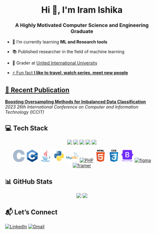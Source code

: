 <h1 align="center">Hi 👋, I'm Iram Ishika</h1>
<h3 align="center">A Highly Motivated Computer Science and Engineering Graduate</h3>

- 🌱 I’m currently learning **ML and Research tools**

- 📚 Published researcher in the field of machine learning
   
- 💼 Grader at <a href="https://www.uiu.ac.bd/">United International University

- ⚡ Fun fact **I like to travel, watch series, meet new people**
## 📝 Recent Publication

**[Boosting Oversampling Methods for Imbalanced Data Classification](https://ieeexplore.ieee.org/document/10441231)**  
*2023 26th International Conference on Computer and Information Technology (ICCIT)*

## 💻 Tech Stack

<p align="center">
  <img src="https://img.shields.io/badge/Languages-C%20%7C%20C++%20%7C%20Java%20%7C%20Python%20%7C%20PHP%20%7C%20JavaScript-blue?style=for-the-badge">
  <img src="https://img.shields.io/badge/Web-HTML%20%7C%20CSS%20%7C%20Bootstrap%20%7C%20PHP-orange?style=for-the-badge">
  <img src="https://img.shields.io/badge/Database-MySQL-green?style=for-the-badge">
  <img src="https://img.shields.io/badge/Design%20Frameworks-Figma%20%7C%20Framer-red?style=for-the-badge">
  <img src="https://img.shields.io/badge/Tools-Git%20%7C%20GitHub%20%7C%20LaTeX%20%7C%20Jira-purple?style=for-the-badge">
</p>

<p align="center">
  <a href="#"><img src="https://raw.githubusercontent.com/devicons/devicon/master/icons/c/c-original.svg" alt="c" width="40" height="40"/></a>
  <a href="#"><img src="https://raw.githubusercontent.com/devicons/devicon/master/icons/cplusplus/cplusplus-original.svg" alt="cplusplus" width="40" height="40"/></a>
  <a href="#"><img src="https://raw.githubusercontent.com/devicons/devicon/master/icons/java/java-original.svg" alt="java" width="40" height="40"/></a>
  <a href="#"><img src="https://raw.githubusercontent.com/devicons/devicon/master/icons/python/python-original.svg" alt="python" width="40" height="40"/></a>
  <a href="#"><img src="https://raw.githubusercontent.com/devicons/devicon/master/icons/mysql/mysql-original-wordmark.svg" alt="mysql" width="40" height="40"/></a>
  <a href="#"><img src="https://www.php.net/images/logos/new-php-logo.svg" alt="PHP" width="40" height="40"/></a>
  <a href="#"><img src="https://raw.githubusercontent.com/devicons/devicon/master/icons/html5/html5-original-wordmark.svg" alt="html5" width="40" height="40"/></a>
  <a href="#"><img src="https://raw.githubusercontent.com/devicons/devicon/master/icons/css3/css3-original-wordmark.svg" alt="css3" width="40" height="40"/></a>
  <a href="#"><img src="https://raw.githubusercontent.com/devicons/devicon/master/icons/bootstrap/bootstrap-plain-wordmark.svg" alt="bootstrap" width="40" height="40"/></a>
  <a href="#"><img src="https://www.vectorlogo.zone/logos/figma/figma-icon.svg" alt="figma" width="40" height="40"/></a>
  <a href="#"><img src="https://img.shields.io/badge/Framer-black?style=for-the-badge&logo=framer&logoColor=blue" alt="framer" width="60" height="80"/></a>
</p>

## 📊 GitHub Stats
<div align="center">
  <img height="180em" src="https://github-readme-stats.vercel.app/api?username=iishika13&theme=dark&hide_border=false&include_all_commits=false&count_private=false" />
  <img height="180em" src="https://github-readme-stats.vercel.app/api/top-langs/?username=iishika13&theme=dark&hide_border=false&include_all_commits=false&count_private=false&layout=compact" />
</div>

## 📬 Let’s Connect

[![LinkedIn](https://img.shields.io/badge/-LinkedIn-blue?style=flat-square&logo=linkedin&logoColor=white)](https://www.linkedin.com/in/iramishika/)
[![Gmail](https://img.shields.io/badge/-iramishika2001@gmail.com-red?style=flat-square&logo=gmail&logoColor=white)](mailto:iramishika2001@gmail.com)


